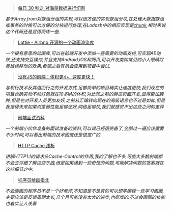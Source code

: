 > [每日 30 秒之 对海量数据进行切割](https://github.com/pushmetop/30-seconds-for-everyday/blob/master/posts/chunk.md)

*基于Array.from对数组分组的实现,可以很方便的实现数组分块,在处理大数据数组或事务的时候可以方便的分块进行处理,在Lodash中的相应实现是[chunk](https://github.com/lodash/lodash/blob/master/chunk.js),相对来说这个代码还是显得简练一些.*


> [Lottie - Airbnb 开源的一个动画渲染库](https://lottiefiles.com/getting-started)

*一个很有意思的动画库,可以在前端开发中添加一些需要的动画支持,可实现AE动效,还支持交互操作,并且支持Android,IOS和网页,可以开发类如常见的小人眼睛盯着鼠标移动的效果,希望之后有机会应用到项目中尝试.*

> [没有JS的前端：体积更小、速度更快！](https://mp.weixin.qq.com/s?__biz=MzUxMzcxMzE5Ng%3D%3D&mid=2247490736&idx=1&sn=75f32b013e527231ac2e7cdbd604940c#rd)

*与现行技术反其道而行之的开发方式,足够简单的项目确实让速度更快,我们现在的项目也确实动不动打包就在10多M的体积,对比较之前的静态页面开发,显得更加臃肿,但是也对开发人员更加友好,之前从汇编转向现在的高级语言也不过是如此,但是我觉得未来如果浏览器性能足够还好,网络足够快,我们就感觉不出这些之间的差异*

> [前端面试资料](https://github.com/LiangJunrong/document-library/tree/master/%E7%B3%BB%E5%88%97-%E9%9D%A2%E8%AF%95%E8%B5%84%E6%96%99)

*一个前端小伙伴准备的面试准备的资料,可以说已经很完备了,全部过一遍应该需要不少时间,可以看出前端的技术图谱还是很宽广的*

> [HTTP Cache 浅析](https://juejin.cn/post/6844903799195172877)

*讲解HTTP1.1的请求头Cache-Control的作用,我的了解也不多,可能大多数前端都不会去详细了解这些东西,但是如果遇到一些奇怪的问题,可能解决问题的答案就在这些细节之中.*


> [程序员绘画指北](https://mp.weixin.qq.com/s?__biz=MjM5Mjg4NDMwMA%3D%3D&mid=2652976482&idx=1&sn=2514820e282d4ae6ab68fd58887b434b#rd)

*不会画画的程序员不是一个好老师,不知道是不是真的可以想学编程一些学习画画,主要应该是反馈周期太长,几个月可能没有太大的进步,也挺难的.不过会画画的技能也着实让人羡慕*